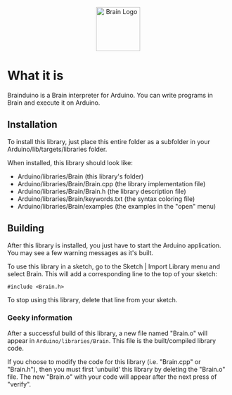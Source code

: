 <p align="center">
	<img alt="Brain Logo" src="https://brain-labs.github.io/brain-visualizer/img/brain.png" width="100" />
</p>

# What it is

Brainduino is a Brain interpreter for Arduino. You can write programs in Brain and execute it on Arduino.

## Installation

To install this library, just place this entire folder as a subfolder in your
Arduino/lib/targets/libraries folder.

When installed, this library should look like:

* Arduino/libraries/Brain              (this library's folder)
* Arduino/libraries/Brain/Brain.cpp     (the library implementation file)
* Arduino/libraries/Brain/Brain.h       (the library description file)
* Arduino/libraries/Brain/keywords.txt (the syntax coloring file)
* Arduino/libraries/Brain/examples     (the examples in the "open" menu)

## Building

After this library is installed, you just have to start the Arduino application.
You may see a few warning messages as it's built.

To use this library in a sketch, go to the Sketch | Import Library menu and
select Brain. This will add a corresponding line to the top of your sketch:

`#include <Brain.h>`

To stop using this library, delete that line from your sketch.

### Geeky information

After a successful build of this library, a new file named "Brain.o" will appear
in `Arduino/libraries/Brain`. This file is the built/compiled library
code.

If you choose to modify the code for this library (i.e. "Brain.cpp" or "Brain.h"),
then you must first 'unbuild' this library by deleting the "Brain.o" file. The
new "Brain.o" with your code will appear after the next press of "verify".
